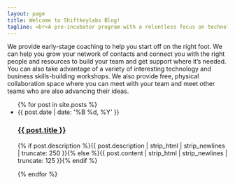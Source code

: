 ```yaml
---
layout: page
title: Welcome to Shiftkeylabs Blog!
tagline: <br>A pre-incubator program with a relentless focus on technology.
---
```

We provide early-stage coaching to help you start off on the right foot. We can help you grow your network of contacts and connect you with the right people and resources to build your team and get support where it’s needed. You can also take advantage of a variety of interesting technology and business skills-building workshops. We also provide free, physical collaboration space where you can meet with your team and meet other teams who are also advancing their ideas.


<ul class="posts">
  {% for post in site.posts %}
    <li><span class="date">{{ post.date | date: '%B %d, %Y' }}</span>
    <h3><a class="post-link" href="{{ BASE_PATH }}{{ post.url }}">{{ post.title }}</a></h3>
        <p class="description">{% if post.description %}{{ post.description | strip_html | strip_newlines | truncate: 250 }}{% else %}{{ post.content | strip_html | strip_newlines | truncate: 125 }}{% endif %}</p>
    </li>
  {% endfor %}
</ul>
